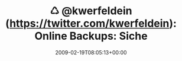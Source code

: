 ---
retweeted: false
source: <a href="http://twitter.com" rel="nofollow">Twitter Web Client</a>
entities:
  hashtags: []
  symbols: []
  user_mentions:
  - name: kwerfeldein
    screen_name: kwerfeldein
    indices:
    - '2'
    - '14'
    id_str: '428633'
    id: '428633'
  urls: []
display_text_range:
- '0'
- '103'
favorite_count: '0'
id_str: '1225949788'
truncated: false
retweet_count: '0'
id: '1225949788'
created_at: Thu Feb 19 08:05:13 +0000 2009
favorited: false
full_text: "♺ [@kwerfeldein](https://twitter.com/kwerfeldein): Online Backups: Sicher
  oder nicht? - Eine offene Diskussion - http://tinyurl.com/arzpq2"
lang: de
tags:
- pesos/twitter
date: '2009-02-19T08:05:13+00:00'
src: https://twitter.com/bascht/status/1225949788
original_url: https://twitter.com/bascht/status/1225949788
type: twitter_tweet
text: "♺ [@kwerfeldein](https://twitter.com/kwerfeldein): Online Backups: Sicher oder
  nicht? - Eine offene Diskussion - http://tinyurl.com/arzpq2"
title: "♺ @kwerfeldein (https://twitter.com/kwerfeldein): Online Backups: Siche"

---